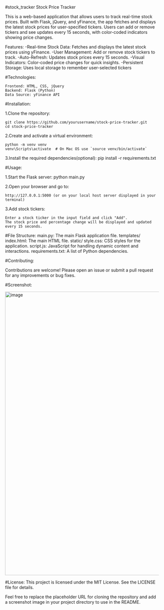 #stock_tracker
                  Stock Price Tracker

This is a web-based application that allows users to track real-time stock prices. Built with Flask, jQuery, and yFinance, the app fetches and displays the latest stock prices for user-specified tickers. Users can add or remove tickers and see updates every 15 seconds, with color-coded indicators showing price changes.

Features:
  -Real-time Stock Data: Fetches and displays the latest stock prices using yFinance.
  -User Management: Add or remove stock tickers to track.
  -Auto-Refresh: Updates stock prices every 15 seconds.
  -Visual Indicators: Color-coded price changes for quick insights.
  -Persistent Storage: Uses local storage to remember user-selected tickers


#Technologies:

    Frontend: HTML, CSS, jQuery
    Backend: Flask (Python)
    Data Source: yFinance API


#Installation:

  1.Clone the repository:
  
    git clone https://github.com/yourusername/stock-price-tracker.git
    cd stock-price-tracker
  
  2.Create and activate a virtual environment:
    
    python -m venv venv
    venv\Scripts\activate  # On Mac OS use `source venv/bin/activate`
  
  3.Install the required dependencies(optional):
    pip install -r requirements.txt

#Usage:

  1.Start the Flask server:
      python main.py
  
  2.Open your browser and go to:
  
    http://127.0.0.1:5000 (or on your local host server displayed in your terminal)
    
  3.Add stock tickers:
  
    Enter a stock ticker in the input field and click "Add".
    The stock price and percentage change will be displayed and updated every 15 seconds.

#File Structure:
    main.py: The main Flask application file.
    templates/
        index.html: The main HTML file.
    static/
        style.css: CSS styles for the application.
        script.js: JavaScript for handling dynamic content and interactions.
        requirements.txt: A list of Python dependencies.

#Contributing:

Contributions are welcome! Please open an issue or submit a pull request for any improvements or bug fixes.


#Screenshot:

<img width="926" alt="image" src="https://github.com/yashnayan8795/stock_tracker/assets/115628084/a5506ced-196c-4cbe-bab0-9b585218d6d5">


#License:
This project is licensed under the MIT License. See the LICENSE file for details.


Feel free to replace the placeholder URL for cloning the repository and add a screenshot image in your project directory to use in the README.
